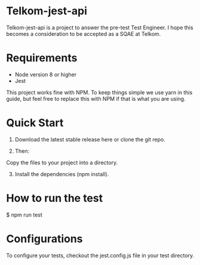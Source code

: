 # Telkom-jest-api
Telkom-jest-api is a project to answer the pre-test Test Engineer. I hope this becomes a consideration to be accepted as a SQAE at Telkom.
# Requirements
- Node version 8 or higher
- Jest

This project works fine with NPM. To keep things simple we use yarn in this guide, but feel free to replace this with NPM if that is what you are using.

# Quick Start
1.  Download the latest stable release here or clone the git repo.

2. Then:

Copy the files to your project into a directory.

3. Install the dependencies (npm install).
# How to run the test

$ npm run test

# Configurations
To configure your tests, checkout the jest.config.js file in your test directory.
